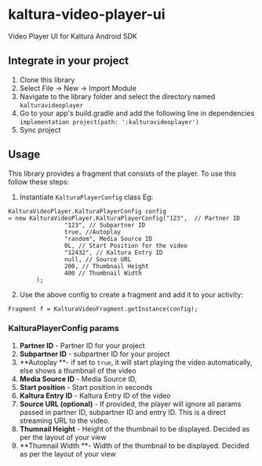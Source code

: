 # kaltura-video-player-ui
Video Player UI for Kaltura Android SDK

## Integrate in your project
1. Clone this library
2. Select File -> New -> Import Module
3. Navigate to the library folder and select the directory named `kalturavideoplayer`
4. Go to your app's build.gradle and add the following line in dependencies `implementation project(path: ':kalturavideoplayer')`
5. Sync project

## Usage
This library provides a fragment that consists of the player. To use this follow these steps:

1. Instantiate `KalturaPlayerConfig` class
Eg:
```
KalturaVideoPlayer.KalturaPlayerConfig config 
= new KalturaVideoPlayer.KalturaPlayerConfig("123",  // Partner ID
                "123", // Subpartner ID
                true, //Autoplay 
                "random", Media Source ID
                0L, // Start Position for the video
                "12432", // Kaltura Entry ID
                null, // Source URL
                200, // Thumbnail Height
                400 // Thumbnail Width
        );
```

2. Use the above config to create a fragment and add it to your activity:

```
Fragment f = KalturaVideoFragment.getInstance(config);
```

### KalturaPlayerConfig params

1. **Partner ID** - Partner ID for your project
2. **Subpartner ID** - subpartner ID for your project
3. **Autoplay **- if set to `true`, it will start playing the video automatically, else shows a thumbnail of the video
4. **Media Source ID** - Media Source ID,
5. **Start position** - Start position in seconds
6. **Kaltura Entry ID** - Kaltura Entry ID of the video 
7. **Source URL (optional)** - If provided, the player will ignore all params passed in partner ID, subpartner ID and entry ID. This is a direct streaming URL to the video.
8. **Thumnail Height** - Height of the thumbnail to be displayed. Decided as per the layout of your view
9. **Thumnail Width **- Width of the thumbnail to be displayed. Decided as per the layout of your view
